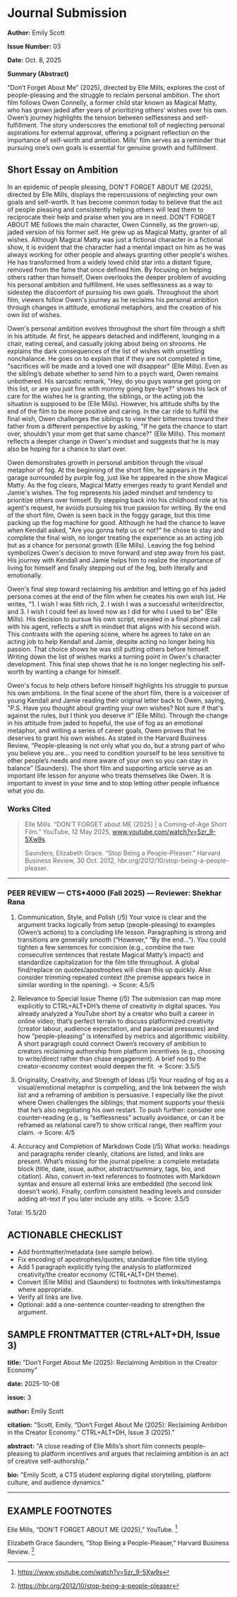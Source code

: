 <h1>Journal Submission </h1>

**Author:** Emily Scott

**Issue Number:** 03

**Date:** Oct. 8, 2025

**Summary (Abstract)**

“Don’t Forget About Me” (2025), directed by Elle Mills, explores the cost of people-pleasing and the struggle to reclaim personal ambition. The short film follows Owen Connelly, a former child star known as Magical Matty, who has grown jaded after years of prioritizing others’ wishes over his own. Owen’s journey highlights the tension between selflessness and self-fulfillment. The story underscores the emotional toll of neglecting personal aspirations for external approval, offering a poignant reflection on the importance of self-worth and ambition. Mills’ film serves as a reminder that pursuing one’s own goals is essential for genuine growth and fulfillment.

<h2>Short Essay on Ambition</h2>

In an epidemic of people pleasing, DON'T FORGET ABOUT ME (2025), directed by Elle Mills, displays the repercussions of neglecting your own goals and self-worth. It has become common today to believe that the act of people pleasing and consistently helping others will lead them to reciprocate their help and praise when you are in need. DON’T FORGET ABOUT ME follows the main character, Owen Connelly, as the grown-up, jaded version of his former self. He grew up as Magical Matty, granter of all wishes. Although Magical Matty was just a fictional character in a fictional show, it is evident that the character had a mental impact on him as he was always working for other people and always granting other people's wishes. He has transformed from a widely loved child star into a distant figure, removed from the fame that once defined him. By focusing on helping others rather than himself, Owen overlooks the deeper problem of avoiding his personal ambition and fulfillment. He uses selflessness as a way to sidestep the discomfort of pursuing his own goals. Throughout the short film, viewers follow Owen's journey as he reclaims his personal ambition through changes in attitude, emotional metaphors, and the creation of his own list of wishes.

Owen's personal ambition evolves throughout the short film through a shift in his attitude. At first, he appears detached and indifferent, lounging in a chair, eating cereal, and casually joking about being on shrooms. He explains the dark consequences of the list of wishes with unsettling nonchalance. He goes on to explain that if they are not completed in time, "sacrifices will be made and a loved one will disappear" (Elle Mills). Even as the sibling’s debate whether to send him to a psych ward, Owen remains unbothered. His sarcastic remark, "Hey, do you guys wanna get going on this list, or are you just fine with mommy going bye-bye?" shows his lack of care for the wishes he is granting, the siblings, or the acting job the situation is supposed to be (Elle Mills). However, his attitude shifts by the end of the film to be more positive and caring. In the car ride to fulfill the final wish, Owen challenges the siblings to view their bitterness toward their father from a different perspective by asking, "If he gets the chance to start over, shouldn't your mom get that same chance?" (Elle Mills). This moment reflects a deeper change in Owen's mindset and suggests that he is may also be hoping for a chance to start over.

Owen demonstrates growth in personal ambition through the visual metaphor of fog. At the beginning of the short film, he appears in the garage surrounded by purple fog, just like he appeared in the show Magical Matty. As the fog clears, Magical Matty emerges ready to grant Kendall and Jamie's wishes. The fog represents his jaded mindset and tendency to prioritize others over himself. By stepping back into his childhood role at his agent's request, he avoids pursuing his true passion for writing. By the end of the short film, Owen is seen back in the foggy garage, but this time packing up the fog machine for good. Although he had the chance to leave when Kendall asked, "Are you gonna help us or not?" he chose to stay and complete the final wish, no longer treating the experience as an acting job but as a chance for personal growth (Elle Mills). Leaving the fog behind symbolizes Owen's decision to move forward and step away from his past. His journey with Kendall and Jamie helps him to realize the importance of living for himself and finally stepping out of the fog, both literally and emotionally.

Owen's final step toward reclaiming his ambition and letting go of his jaded persona comes at the end of the film when he creates his own wish list. He writes, "1. I wish I was filth rich, 2. I wish I was a successful writer/director, and 3. I wish I could feel as loved now as I did for who I used to be” (Elle Mills). His decision to pursue his own script, revealed in a final phone call with his agent, reflects a shift in mindset that aligns with his second wish. This contrasts with the opening scene, where he agrees to take on an acting job to help Kendall and Jamie, despite acting no longer being his passion. That choice shows he was still putting others before himself. Writing down the list of wishes marks a turning point in Owen's character development. This final step shows that he is no longer neglecting his self-worth by wanting a change for himself.

Owen's focus to help others before himself highlights his struggle to pursue his own ambitions. In the final scene of the short film, there is a voiceover of young Kendall and Jamie reading their original letter back to Owen, saying, "P.S. Have you thought about granting your own wishes? Not sure if that's against the rules, but I think you deserve it" (Elle Mills). Through the change in his attitude from jaded to hopeful, the use of fog as an emotional metaphor, and writing a series of career goals, Owen proves that he deserves to grant his own wishes. As stated in the Harvard Business Review, “People-pleasing is not only what you do, but a strong part of who you believe you are… you need to condition yourself to be less sensitive to other people’s needs and more aware of your own so you can stay in balance” (Saunders). The short film and supporting article serve as an important life lesson for anyone who treats themselves like Owen. It is important to invest in your time and to stop letting other people influence what you do.


### Works Cited
> Elle Mills. “DON’T FORGET about ME (2025) | a Coming-of-Age Short Film.” YouTube, 12 May 2025, www.youtube.com/watch?v=5zr_9-5Xw9s.
> 
> Saunders, Elizabeth Grace. “Stop Being a People-Pleaser.” Harvard Business Review, 30 Oct. 2012, hbr.org/2012/10/stop-being-a-people-pleaser. 

--- 

### PEER REVIEW — CTS*4000 (Fall 2025) — Reviewer: Shekhar Rana

1) Communication, Style, and Polish (/5)
Your voice is clear and the argument tracks logically from setup (people-pleasing) to examples (Owen’s actions) to a concluding life lesson. Paragraphing is strong and transitions are generally smooth (“However,” “By the end…”). You could tighten a few sentences for concision (e.g., combine the two consecutive sentences that restate Magical Matty’s impact) and standardize capitalization for the film title throughout. A global find/replace on quotes/apostrophes will clean this up quickly. Also consider trimming repeated context (the premise appears twice in similar wording in the opening). 
→ Score: 4.5/5

2) Relevance to Special Issue Theme (/5)
The submission can map more explicitly to CTRL+ALT+DH’s theme of creativity in digital spaces. You already analyzed a YouTube short by a creator who built a career in online video; that’s perfect terrain to discuss platformized creativity (creator labour, audience expectation, and parasocial pressures) and how “people-pleasing” is intensified by metrics and algorithmic visibility. A short paragraph could connect Owen’s recovery of ambition to creators reclaiming authorship from platform incentives (e.g., choosing to write/direct rather than chase engagement). A brief nod to the creator-economy context would deepen the fit.
→ Score: 3.5/5

3) Originality, Creativity, and Strength of Ideas (/5)
Your reading of fog as a visual/emotional metaphor is compelling, and the link between the wish list and a reframing of ambition is persuasive. I especially like the pivot where Owen challenges the siblings; that moment supports your thesis that he’s also negotiating his own restart. To push further: consider one counter-reading (e.g., is “selflessness” actually avoidance, or can it be reframed as relational care?) to show critical range, then reaffirm your claim.
→ Score: 4/5

4) Accuracy and Completion of Markdown Code (/5)
What works: headings and paragraphs render cleanly, citations are listed, and links are present. What’s missing for the journal pipeline: a complete metadata block (title, date, issue, author, abstract/summary, tags, bio, and citation). Also, convert in-text references to footnotes with Markdown syntax and ensure all external links are embedded (the second link doesn't work). Finally, confirm consistent heading levels and consider adding alt-text if you later include any stills. 
→ Score: 3.5/5

Total: 15.5/20

ACTIONABLE CHECKLIST
---
- Add frontmatter/metadata (see sample below).
- Fix encoding of apostrophes/quotes; standardize film title styling.
- Add 1 paragraph explicitly tying the analysis to platformized creativity/the creator economy (CTRL+ALT+DH theme).
- Convert (Elle Mills) and (Saunders) to footnotes with links/timestamps where appropriate.
- Verify all links are live.
- Optional: add a one-sentence counter-reading to strengthen the argument.

SAMPLE FRONTMATTER (CTRL+ALT+DH, Issue 3)
---

**title:** "Don’t Forget About Me (2025): Reclaiming Ambition in the Creator Economy"

**date:** 2025-10-08

**issue:** 3

**author:** Emily Scott

**citation:** "Scott, Emily. “Don’t Forget About Me (2025): Reclaiming Ambition in the Creator Economy.” CTRL+ALT+DH, Issue 3 (2025)."

**abstract:** "A close reading of Elle Mills’s short film connects people-pleasing to platform incentives and argues that reclaiming ambition is an act of creative self-authorship."

**bio:** "Emily Scott, a CTS student exploring digital storytelling, platform culture, and audience dynamics."

---

EXAMPLE FOOTNOTES
---
Elle Mills, “DON’T FORGET ABOUT ME (2025),” YouTube. [^mills]

Elizabeth Grace Saunders, “Stop Being a People-Pleaser,” Harvard Business Review. [^hbr]

[^mills]: https://www.youtube.com/watch?v=5zr_9-5Xw9s
[^hbr]: https://hbr.org/2012/10/stop-being-a-people-pleaser
